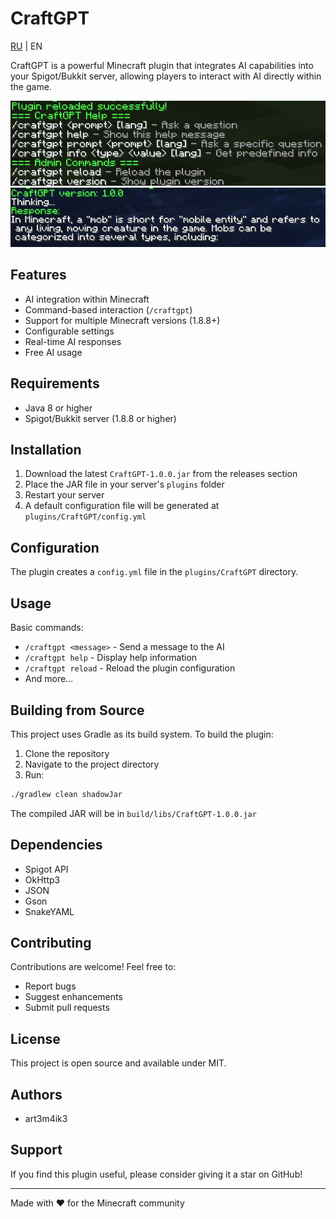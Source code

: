# CraftGPT

[RU](README_RU.md) | EN

CraftGPT is a powerful Minecraft plugin that integrates AI capabilities into your Spigot/Bukkit server, allowing players to interact with AI directly within the game.

![CraftGPT](.github/images/help-en.png)
![CraftGPT](.github/images/prompt-en.png)

## Features

-   AI integration within Minecraft
-   Command-based interaction (`/craftgpt`)
-   Support for multiple Minecraft versions (1.8.8+)
-   Configurable settings
-   Real-time AI responses
-   Free AI usage

## Requirements

-   Java 8 or higher
-   Spigot/Bukkit server (1.8.8 or higher)

## Installation

1. Download the latest `CraftGPT-1.0.0.jar` from the releases section
2. Place the JAR file in your server's `plugins` folder
3. Restart your server
4. A default configuration file will be generated at `plugins/CraftGPT/config.yml`

## Configuration

The plugin creates a `config.yml` file in the `plugins/CraftGPT` directory.

## Usage

Basic commands:

-   `/craftgpt <message>` - Send a message to the AI
-   `/craftgpt help` - Display help information
-   `/craftgpt reload` - Reload the plugin configuration
-   And more...

## Building from Source

This project uses Gradle as its build system. To build the plugin:

1. Clone the repository
2. Navigate to the project directory
3. Run:

```bash
./gradlew clean shadowJar
```

The compiled JAR will be in `build/libs/CraftGPT-1.0.0.jar`

## Dependencies

-   Spigot API
-   OkHttp3
-   JSON
-   Gson
-   SnakeYAML

## Contributing

Contributions are welcome! Feel free to:

-   Report bugs
-   Suggest enhancements
-   Submit pull requests

## License

This project is open source and available under MIT.

## Authors

-   art3m4ik3

## Support

If you find this plugin useful, please consider giving it a star on GitHub!

---

Made with ❤️ for the Minecraft community
